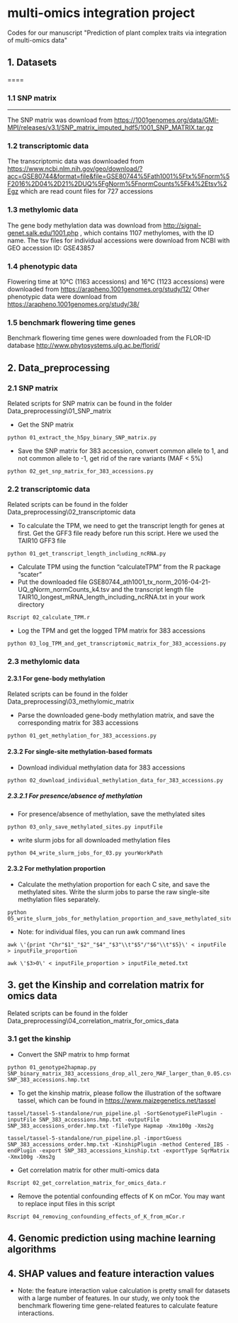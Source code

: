 # multi-omics integration project
Codes for our manuscript "Prediction of plant complex traits via integration of multi-omics data"

## 1. Datasets
====

### 1.1 SNP matrix
----

The SNP matrix was download from https://1001genomes.org/data/GMI-MPI/releases/v3.1/SNP_matrix_imputed_hdf5/1001_SNP_MATRIX.tar.gz

### 1.2 transcriptomic data
The transcriptomic data was downloaded from https://www.ncbi.nlm.nih.gov/geo/download/?acc=GSE80744&format=file&file=GSE80744%5Fath1001%5Ftx%5Fnorm%5F2016%2D04%2D21%2DUQ%5FgNorm%5FnormCounts%5Fk4%2Etsv%2Egz
which are read count files for 727 accessions

### 1.3 methylomic data
The gene body methylation data was download from http://signal-genet.salk.edu/1001.php , which contains 1107 methylomes, with the ID name.
The tsv files for individual accessions were download from NCBI with GEO accession ID: GSE43857

### 1.4 phenotypic data
Flowering time at 10℃ (1163 accessions) and 16℃ (1123 accessions) were downloaded from https://arapheno.1001genomes.org/study/12/
Other phenotypic data were download from https://arapheno.1001genomes.org/study/38/

### 1.5 benchmark flowering time genes

Benchmark flowering time genes were downloaded from the FLOR-ID database http://www.phytosystems.ulg.ac.be/florid/

## 2. Data_preprocessing

### 2.1 SNP matrix

Related scripts for SNP matrix can be found in the folder Data_preprocessing\01_SNP_matrix

  *  Get the SNP matrix
  
	python 01_extract_the_h5py_binary_SNP_matrix.py
	
  *  Save the SNP matrix for 383 accession, convert common allele to 1, and not common allele to -1, get rid of the rare variants (MAF < 5%)	
  
	python 02_get_snp_matrix_for_383_accessions.py
	
### 2.2 transcriptomic data

Related scripts can be found in the folder Data_preprocessing\02_transcriptomic data 
  
  *  To calculate the TPM, we need to get the transcript length for genes at first. Get the GFF3 file ready before run this script. Here we used the TAIR10 GFF3 file 
  
	python 01_get_transcript_length_including_ncRNA.py

  *  Calculate TPM using the function “calculateTPM” from the R package “scater”
  *  Put the downloaded file GSE80744_ath1001_tx_norm_2016-04-21-UQ_gNorm_normCounts_k4.tsv and the transcript length file TAIR10_longest_mRNA_length_including_ncRNA.txt in your work directory
  
	Rscript 02_calculate_TPM.r
	
  *  Log the TPM and get the logged TPM matrix for 383 accessions
  
	python 03_log_TPM_and_get_transcriptomic_matrix_for_383_accessions.py
	
	
### 2.3 methylomic data

#### 2.3.1 For gene-body methylation

Related scripts can be found in the folder Data_preprocessing\03_methylomic_matrix

  *  Parse the downloaded gene-body methylation matrix, and save the corresponding matrix for 383 accessions

	python 01_get_methylation_for_383_accessions.py

#### 2.3.2 For single-site methylation-based formats
	
  *  Download individual methylation data for 383 accessions 

	python 02_download_individual_methylation_data_for_383_accessions.py
	
##### 2.3.2.1 For presence/absence of methylation
	
  *  For presence/absence of methylation, save the methylated sites 

	python 03_only_save_methylated_sites.py inputFile
	
  *  write slurm jobs for all downloaded methylation files
	
	python 04_write_slurm_jobs_for_03.py yourWorkPath
	


#### 2.3.2 For methylation proportion

  *  Calculate the methylation proportion for each C site, and save the methylated sites. Write the slurm jobs to parse the raw single-site methylation files separately.

	python 05_write_slurm_jobs_for_methylation_proportion_and_save_methylated_site.py
	
  *  Note: for individual files, you can run awk command lines

	awk \'{print "Chr"$1"_"$2"_"$4"_"$3"\\t"$5"/"$6"\\t"$5}\' < inputFile > inputFile_proportion
	
	awk \'$3>0\' < inputFile_proportion > inputFile_meted.txt
	


## 3. get the Kinship and correlation matrix for omics data

Related scripts can be found in the folder Data_preprocessing\04_correlation_matrix_for_omics_data

### 3.1 get the kinship

  *  Convert the SNP matrix to hmp format
  
	python 01_genotype2hapmap.py SNP_binary_matrix_383_accessions_drop_all_zero_MAF_larger_than_0.05.csv SNP_383_accessions.hmp.txt

  *  To get the kinship matrix, please follow the illustration of the software tassel, which can be found in https://www.maizegenetics.net/tassel

	tassel/tassel-5-standalone/run_pipeline.pl -SortGenotypeFilePlugin -inputFile SNP_383_accessions.hmp.txt -outputFile SNP_383_accessions_order.hmp.txt -fileType Hapmap -Xmx100g -Xms2g

	tassel/tassel-5-standalone/run_pipeline.pl -importGuess SNP_383_accessions_order.hmp.txt -KinshipPlugin -method Centered_IBS -endPlugin -export SNP_383_accessions_kinship.txt -exportType SqrMatrix -Xmx100g -Xms2g

  *  Get correlation matrix for other multi-omics data
  
	Rscript 02_get_correlation_matrix_for_omics_data.r

  *  Remove the potential confounding effects of K on mCor. You may want to replace input files in this script

	Rscript 04_removing_confounding_effects_of_K_from_mCor.r

## 4. Genomic prediction using machine learning algorithms



## 4. SHAP values and feature interaction values

  * Note: the feature interaction value calculation is pretty small for datasets with a large number of features. In our study, we only took the benchmark flowering time gene-related features to calculate feature interactions.